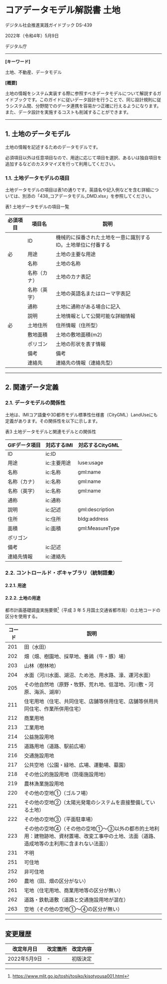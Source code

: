 
# コアデータモデル解説書 土地 <!-- omit in toc -->

デジタル社会推進実践ガイドブック DS-439

2022年（令和4年）5月9日

デジタル庁

-----
**[キーワード]**

土地、不動産、データモデル

**[概要]**

土地の情報をシステム実装する際に参照すべきデータモデルについて解説するガイドブックです。このガイドに従いデータ設計を行うことで、同じ設計規則に従うシステム間、分野間でのデータ連携を容易かつ正確に行えるようになります。また、データ設計を実施するコストも削減することができます。

-----
## 1. 土地のデータモデル

土地の情報を記述するためのデータモデルです。

必須項目以外は任意項目なので、用途に応じて項目を選択、あるいは独自項目を追加するなどのカスタマイズを行って利用してください。

### 1.1. 土地データモデルの項目

土地データモデルの項目は表1の通りです。英語名や記入例などを含む詳細については、別添の「438_コアデータモデル_DMD.xlsx」を参照してください。

表1 土地データモデルの項目一覧

| 必須項目 | 項目名       | 説明                                                         |
|----------|--------------|--------------------------------------------------------------|
|          | ID           | 機械的に採番された土地を一意に識別するID。土地単位に付番する |
| 必       | 用途         | 土地の主要な用途                                             |
|          | 名称         | 土地の名称                                                   |
|          | 名称（カナ） | 土地のカナ表記                                               |
|          | 名称（英字） | 土地の英語名またはローマ字表記                               |
|          | 通称         | 土地に通称がある場合に記入                                   |
|          | 説明         | 土地情報として公開可能な詳細情報                             |
| 必       | 土地住所     | 住所情報（住所型）                                           |
|          | 敷地面積     | 土地の敷地面積(m2)                                           |
|          | ポリゴン     | 土地の形状を表す情報                                         |
|          | 備考         | 備考                                                         |
|          | 連絡先       | 連絡先の情報（連絡先型）                                     |

-----
## 2. 関連データ定義

### 2.1. データモデルの関係性

土地は、IMIコア語彙や3D都市モデル標準性仕様書（CityGML）LandUseにも定義があります。その関係性を以下に示します。

表3 土地データモデルと関連モデルとの関係性

| GIFデータ項目 | 対応するIMI | 対応するCityGML |
|---------------|-------------|-----------------|
| ID            | ic:ID       |                 |
| 用途          | ic:主要用途 | luse:usage      |
| 名称          | ic:名称     | gml:name        |
| 名称（カナ）  | ic:名称     | gml:name        |
| 名称（英字）  | ic:名称     | gml:name        |
| 通称          | ic:通称     |                 |
| 説明          | ic:記述     | gml:description |
| 住所          | ic:住所     | bldg:address    |
| 面積          | ic:面積     | gml:MeasureType |
| ポリゴン      |             |                 |
| 備考          | ic:記述     |                 |
| 連絡先情報    | ic:連絡先   |                 |

### 2.2. コントロールド・ボキャブラリ（統制語彙）

#### 2.2.1. 用途

#### 2.2.2. 土地の用途

都市計画基礎調査実施要領[^1]（平成 3 年 5 月国土交通省都市局）の土地コードの区分を使用する。

| コード | 説明 |
|-------|------|
| 201 | 田（水田） |
| 202 | 畑（畑、樹園地、採草地、養鶏（牛・豚）場） |
| 203 | 山林（樹林地） |
| 204 | 水面（河川水面、湖沼、ため池、用水路、濠、運河水面） |
| 205 | その他自然地（原野・牧野、荒れ地、低湿地、河川敷・河原、海浜、湖岸） |
| 211 | 住宅用地（住宅、共同住宅、店舗等併用住宅、店舗等併用共同住宅、作業所併用住宅） |
| 212 | 商業用地 |
| 213 | 工業用地 |
| 214 | 公益施設用地 |
| 215 | 道路用地（道路、駅前広場） |
| 216 | 交通施設用地 |
| 217 | 公共空地（公園・緑地、広場、運動場、墓園） |
| 218 | その他公的施設用地（防衛施設用地） |
| 219 | 農林漁業施設用地 |
| 220 | その他の空地①（ゴルフ場） |
| 221 | その他の空地②（太陽光発電のシステムを直接整備している土地） |
| 222 | その他の空地③（平面駐車場） |
| 223 | その他の空地④（その他の空地①～③以外の都市的土地利用：建物跡地、資材置場、改変工事中の土地、法面（道路、造成地等の主利用に含まれない法面）） |
| 231 | 不明 |
| 251 | 可住地 |
| 252 | 非可住地 |
| 260 | 農地（田、畑の区分がない） |
| 261 | 宅地（住宅用地、商業用地等の区分が無い） |
| 262 | 道路・鉄軌道敷（道路と交通施設用地が混在） |
| 263 | 空地（その他の空地①～④の区分が無い） |

-----
## 変更履歴 <!-- omit in toc -->

| 改定年月日   | 改定箇所 | 改定内容 |
|--------------|----------|----------|
| 2022年5月9日 | -       | 初版決定 |

[^1]: https://www.mlit.go.jp/toshi/tosiko/kisotyousa001.html
